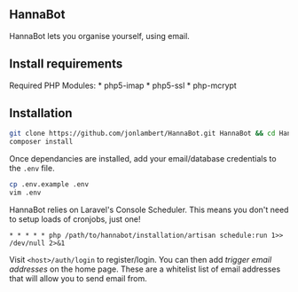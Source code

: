## HannaBot
HannaBot lets you organise yourself, using email.

## Install requirements
Required PHP Modules:
    * php5-imap
    * php5-ssl
    * php-mcrypt
    
## Installation
```bash
git clone https://github.com/jonlambert/HannaBot.git HannaBot && cd HannaBot
composer install
```
Once dependancies are installed, add your email/database credentials to the `.env` file. 
```bash
cp .env.example .env
vim .env
```
HannaBot relies on Laravel's Console Scheduler. This means you don't need to setup loads of cronjobs, just one!
```
* * * * * php /path/to/hannabot/installation/artisan schedule:run 1>> /dev/null 2>&1
```
Visit `<host>/auth/login` to register/login. You can then add *trigger email addresses* on the home page. These are a whitelist list of email addresses that will allow you to send email from.
